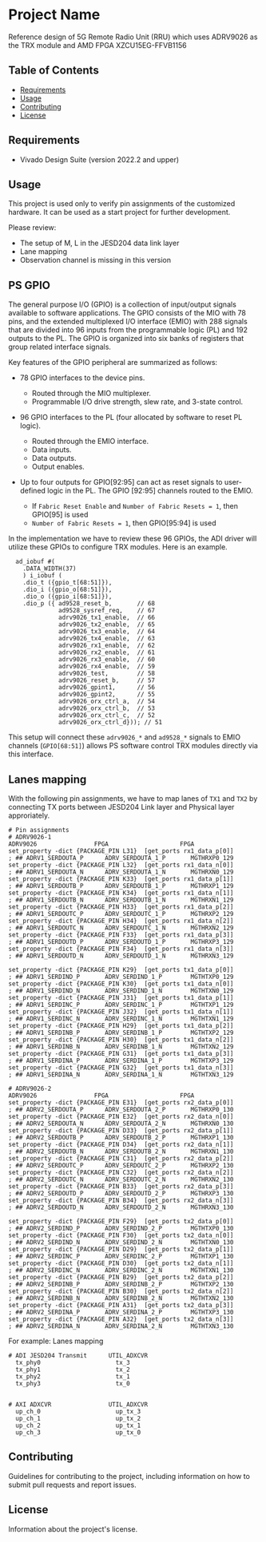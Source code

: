 # Project Name

Reference design of 5G Remote Radio Unit (RRU) which uses ADRV9026 as the TRX module and AMD FPGA XZCU15EG-FFVB1156 

## Table of Contents

- [Requirements](#requirements)
- [Usage](#usage)
- [Contributing](#contributing)
- [License](#license)

## Requirements

* Vivado Design Suite (version 2022.2 and upper)

## Usage

This project is used only to verify pin assignments of the customized hardware. It can be used as a start project for further development.

Please review:

* The setup of M, L in the JESD204 data link layer
* Lane mapping 
* Observation channel is missing in this version

## PS GPIO

The general purpose I/O (GPIO) is a collection of input/output signals available to software
applications. The GPIO consists of the MIO with 78 pins, and the extended multiplexed I/O
interface (EMIO) with 288 signals that are divided into 96 inputs from the programmable
logic (PL) and 192 outputs to the PL. The GPIO is organized into six banks of registers that
group related interface signals.

Key features of the GPIO peripheral are summarized as follows:
* 78 GPIO interfaces to the device pins.
    * Routed through the MIO multiplexer.
    * Programmable I/O drive strength, slew rate, and 3-state control.

* 96 GPIO interfaces to the PL (four allocated by software to reset PL logic).
    * Routed through the EMIO interface.
    * Data inputs.
    * Data outputs.
    * Output enables.

* Up to four outputs for GPIO[92:95] can act as reset signals to user-defined logic in the PL. The GPIO [92:95] channels routed to the EMIO.
    * If `Fabric Reset Enable` and `Number of Fabric Resets = 1`, then GPIO[95] is used
    * `Number of Fabric Resets = 1`, then GPIO[95:94] is used

In the implementation we have to review these 96 GPIOs, the ADI driver will utilize these GPIOs to configure TRX modules. Here is an example.

```
  ad_iobuf #(
    .DATA_WIDTH(37)
    ) i_iobuf (
    .dio_t ({gpio_t[68:51]}),
    .dio_i ({gpio_o[68:51]}),
    .dio_o ({gpio_i[68:51]}),
    .dio_p ({ ad9528_reset_b,       // 68
              ad9528_sysref_req,    // 67
              adrv9026_tx1_enable,  // 66
              adrv9026_tx2_enable,  // 65
              adrv9026_tx3_enable,  // 64
              adrv9026_tx4_enable,  // 63
              adrv9026_rx1_enable,  // 62
              adrv9026_rx2_enable,  // 61
              adrv9026_rx3_enable,  // 60
              adrv9026_rx4_enable,  // 59
              adrv9026_test,        // 58
              adrv9026_reset_b,     // 57
              adrv9026_gpint1,      // 56
              adrv9026_gpint2,      // 55
              adrv9026_orx_ctrl_a,  // 54
              adrv9026_orx_ctrl_b,  // 53
              adrv9026_orx_ctrl_c,  // 52
              adrv9026_orx_ctrl_d})); // 51
```
This setup will connect these `adrv9026_*` and `ad9528_*` signals to EMIO channels (`GPIO[68:51]`) allows PS software control TRX modules directly via this interface.

## Lanes mapping

With the following pin assignments, we have to map lanes of `TX1` and `TX2` by connecting TX ports between JESD204 Link layer and Physical layer approriately.

```
# Pin assignments
# ADRV9026-1                                                                                        ADRV9026                FPGA                    FPGA
set_property -dict {PACKAGE_PIN L31}  [get_ports rx1_data_p[0]]                             ; ## ADRV1_SERDOUTA_P      ADRV_SERDOUTA_1_P       MGTHRXP0_129
set_property -dict {PACKAGE_PIN L32}  [get_ports rx1_data_n[0]]                             ; ## ADRV1_SERDOUTA_N      ADRV_SERDOUTA_1_N       MGTHRXN0_129
set_property -dict {PACKAGE_PIN K33}  [get_ports rx1_data_p[1]]                             ; ## ADRV1_SERDOUTB_P      ADRV_SERDOUTB_1_P       MGTHRXP1_129
set_property -dict {PACKAGE_PIN K34}  [get_ports rx1_data_n[1]]                             ; ## ADRV1_SERDOUTB_N      ADRV_SERDOUTB_1_N       MGTHRXN1_129
set_property -dict {PACKAGE_PIN H33}  [get_ports rx1_data_p[2]]                             ; ## ADRV1_SERDOUTC_P      ADRV_SERDOUTC_1_P       MGTHRXP2_129
set_property -dict {PACKAGE_PIN H34}  [get_ports rx1_data_n[2]]                             ; ## ADRV1_SERDOUTC_N      ADRV_SERDOUTC_1_N       MGTHRXN2_129
set_property -dict {PACKAGE_PIN F33}  [get_ports rx1_data_p[3]]                             ; ## ADRV1_SERDOUTD_P      ADRV_SERDOUTD_1_P       MGTHRXP3_129
set_property -dict {PACKAGE_PIN F34}  [get_ports rx1_data_n[3]]                             ; ## ADRV1_SERDOUTD_N      ADRV_SERDOUTD_1_N       MGTHRXN3_129

set_property -dict {PACKAGE_PIN K29}  [get_ports tx1_data_p[0]]                             ; ## ADRV1_SERDIND_P       ADRV_SERDIND_1_P        MGTHTXP0_129
set_property -dict {PACKAGE_PIN K30}  [get_ports tx1_data_n[0]]                             ; ## ADRV1_SERDIND_N       ADRV_SERDIND_1_N        MGTHTXN0_129
set_property -dict {PACKAGE_PIN J31}  [get_ports tx1_data_p[1]]                             ; ## ADRV1_SERDINC_P       ADRV_SERDINC_1_P        MGTHTXP1_129
set_property -dict {PACKAGE_PIN J32}  [get_ports tx1_data_n[1]]                             ; ## ADRV1_SERDINC_N       ADRV_SERDINC_1_N        MGTHTXN1_129
set_property -dict {PACKAGE_PIN H29}  [get_ports tx1_data_p[2]]                             ; ## ADRV1_SERDINB_P       ADRV_SERDINB_1_P        MGTHTXP2_129
set_property -dict {PACKAGE_PIN H30}  [get_ports tx1_data_n[2]]                             ; ## ADRV1_SERDINB_N       ADRV_SERDINB_1_N        MGTHTXN2_129
set_property -dict {PACKAGE_PIN G31}  [get_ports tx1_data_p[3]]                             ; ## ADRV1_SERDINA_P       ADRV_SERDINA_1_P        MGTHTXP3_129
set_property -dict {PACKAGE_PIN G32}  [get_ports tx1_data_n[3]]                             ; ## ADRV1_SERDINA_N       ADRV_SERDINA_1_N        MGTHTXN3_129

# ADRV9026-2                                                                                        ADRV9026                FPGA                    FPGA
set_property -dict {PACKAGE_PIN E31}  [get_ports rx2_data_p[0]]                             ; ## ADRV2_SERDOUTA_P      ADRV_SERDOUTA_2_P       MGTHRXP0_130
set_property -dict {PACKAGE_PIN E32}  [get_ports rx2_data_n[0]]                             ; ## ADRV2_SERDOUTA_N      ADRV_SERDOUTA_2_N       MGTHRXN0_130
set_property -dict {PACKAGE_PIN D33}  [get_ports rx2_data_p[1]]                             ; ## ADRV2_SERDOUTB_P      ADRV_SERDOUTB_2_P       MGTHRXP1_130
set_property -dict {PACKAGE_PIN D34}  [get_ports rx2_data_n[1]]                             ; ## ADRV2_SERDOUTB_N      ADRV_SERDOUTB_2_N       MGTHRXN1_130
set_property -dict {PACKAGE_PIN C31}  [get_ports rx2_data_p[2]]                             ; ## ADRV2_SERDOUTC_P      ADRV_SERDOUTC_2_P       MGTHRXP2_130
set_property -dict {PACKAGE_PIN C32}  [get_ports rx2_data_n[2]]                             ; ## ADRV2_SERDOUTC_N      ADRV_SERDOUTC_2_N       MGTHRXN2_130
set_property -dict {PACKAGE_PIN B33}  [get_ports rx2_data_p[3]]                             ; ## ADRV2_SERDOUTD_P      ADRV_SERDOUTD_2_P       MGTHRXP3_130
set_property -dict {PACKAGE_PIN B34}  [get_ports rx2_data_n[3]]                             ; ## ADRV2_SERDOUTD_N      ADRV_SERDOUTD_2_N       MGTHRXN3_130

set_property -dict {PACKAGE_PIN F29}  [get_ports tx2_data_p[0]]                             ; ## ADRV2_SERDIND_P       ADRV_SERDIND_2_P        MGTHTXP0_130
set_property -dict {PACKAGE_PIN F30}  [get_ports tx2_data_n[0]]                             ; ## ADRV2_SERDIND_N       ADRV_SERDIND_2_N        MGTHTXN0_130
set_property -dict {PACKAGE_PIN D29}  [get_ports tx2_data_p[1]]                             ; ## ADRV2_SERDINC_P       ADRV_SERDINC_2_P        MGTHTXP1_130
set_property -dict {PACKAGE_PIN D30}  [get_ports tx2_data_n[1]]                             ; ## ADRV2_SERDINC_N       ADRV_SERDINC_2_N        MGTHTXN1_130
set_property -dict {PACKAGE_PIN B29}  [get_ports tx2_data_p[2]]                             ; ## ADRV2_SERDINB_P       ADRV_SERDINB_2_P        MGTHTXP2_130
set_property -dict {PACKAGE_PIN B30}  [get_ports tx2_data_n[2]]                             ; ## ADRV2_SERDINB_N       ADRV_SERDINB_2_N        MGTHTXN2_130
set_property -dict {PACKAGE_PIN A31}  [get_ports tx2_data_p[3]]                             ; ## ADRV2_SERDINA_P       ADRV_SERDINA_2_P        MGTHTXP3_130
set_property -dict {PACKAGE_PIN A32}  [get_ports tx2_data_n[3]]                             ; ## ADRV2_SERDINA_N       ADRV_SERDINA_2_N        MGTHTXN3_130
```

For example: Lanes mapping

```
# ADI JESD204 Transmit      UTIL_ADXCVR
  tx_phy0                     tx_3
  tx_phy1                     tx_2
  tx_phy2                     tx_1
  tx_phy3                     tx_0


# AXI ADXCVR                UTIL_ADXCVR
  up_ch_0                     up_tx_3
  up_ch_1                     up_tx_2
  up_ch_2                     up_tx_1
  up_ch_3                     up_tx_0
```


## Contributing

Guidelines for contributing to the project, including information on how to submit pull requests and report issues.

## License

Information about the project's license.
